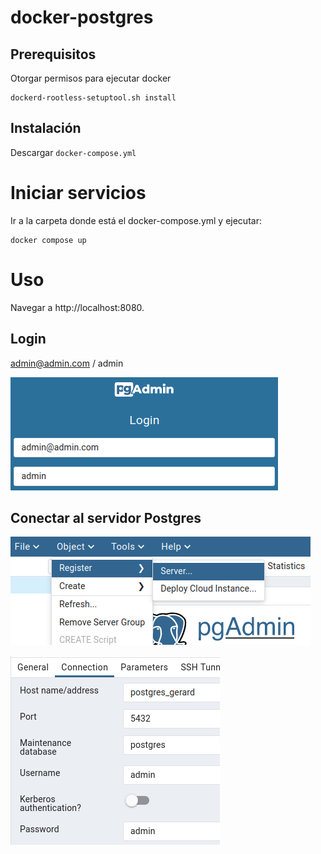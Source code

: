 # docker-postgres

## Prerequisitos
Otorgar permisos para ejecutar docker

```
dockerd-rootless-setuptool.sh install
```
## Instalación

Descargar `docker-compose.yml`

# Iniciar servicios
Ir a la carpeta donde está el docker-compose.yml y ejecutar:

```
docker compose up
```

# Uso

Navegar a http://localhost:8080.

## Login  

admin@admin.com / admin

![](login.png)

## Conectar al servidor Postgres

![](register1.png)

![](register2.png)
